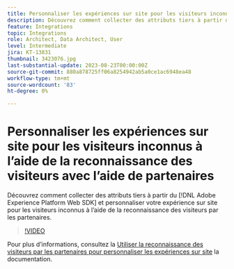 ```yaml
---
title: Personnaliser les expériences sur site pour les visiteurs inconnus à l’aide de la reconnaissance des visiteurs avec l’aide de partenaires
description: Découvrez comment collecter des attributs tiers à partir du [!DNL Adobe Experience Platform Web SDK] et personnaliser votre expérience sur site pour les visiteurs inconnus à l’aide de la reconnaissance des visiteurs par les partenaires.
feature: Integrations
topic: Integrations
role: Architect, Data Architect, User
level: Intermediate
jira: KT-13831
thumbnail: 3423076.jpg
last-substantial-update: 2023-08-23T00:00:00Z
source-git-commit: 880a878725ff06a8254942ab5a0ce1ac6948ea48
workflow-type: tm+mt
source-wordcount: '83'
ht-degree: 0%

---
```


# Personnaliser les expériences sur site pour les visiteurs inconnus à l’aide de la reconnaissance des visiteurs avec l’aide de partenaires

Découvrez comment collecter des attributs tiers à partir du [!DNL Adobe Experience Platform Web SDK] et personnaliser votre expérience sur site pour les visiteurs inconnus à l’aide de la reconnaissance des visiteurs par les partenaires.

>[!VIDEO](https://video.tv.adobe.com/v/3423076/?quality=12&learn=on)

Pour plus d’informations, consultez la [Utiliser la reconnaissance des visiteurs par les partenaires pour personnaliser les expériences sur site](https://experienceleague.adobe.com/docs/experience-platform/rtcdp/use-cases/partner-data/onsite-personalization.html) la documentation.
